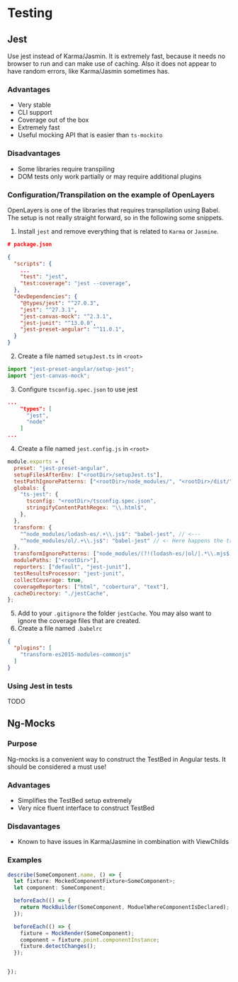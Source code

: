 # Testing

## Jest
Use jest instead of Karma/Jasmin. It is extremely fast, because it needs no browser to run and can make use of caching. Also it does not appear to have random errors, like Karma/Jasmin sometimes has.

### Advantages
- Very stable
- CLI support
- Coverage out of the box
- Extremely fast
- Useful mocking API that is easier than `ts-mockito`

### Disadvantages
- Some libraries require transpiling
- DOM tests only work partially or may require additional plugins

### Configuration/Transpilation on the example of OpenLayers
OpenLayers is one of the libraries that requires transpilation using Babel.
The setup is not really straight forward, so in the following some snippets.

1. Install `jest` and remove everything that is related to `Karma` or `Jasmine`.
```json
# package.json

{
  "scripts": {
    ...
    "test": "jest",
    "test:coverage": "jest --coverage",
  },
  "devDependencies": {
    "@types/jest": "^27.0.3",
    "jest": "^27.3.1",
    "jest-canvas-mock": "^2.3.1",
    "jest-junit": "^13.0.0",
    "jest-preset-angular": "^11.0.1",
  }
}
``` 

2. Create a file named `setupJest.ts` in `<root>`
```ts
import "jest-preset-angular/setup-jest";
import "jest-canvas-mock";
```

3. Configure `tsconfig.spec.json` to use jest
```json
...
    "types": [
      "jest",
      "node"
    ]
...
```

4. Create a file named `jest.config.js` in `<root>`
```js
module.exports = {
  preset: "jest-preset-angular",
  setupFilesAfterEnv: ["<rootDir>/setupJest.ts"],
  testPathIgnorePatterns: ["<rootDir>/node_modules/", "<rootDir>/dist/"],
  globals: {
    "ts-jest": {
      tsconfig: "<rootDir>/tsconfig.spec.json",
      stringifyContentPathRegex: "\\.html$",
    },
  },
  transform: {
    "^node_modules/lodash-es/.+\\.js$": "babel-jest", // <---
    "^node_modules/ol/.+\\.js$": "babel-jest" // <- Here happens the transpilation
  },
  transformIgnorePatterns: ["node_modules/(?!(lodash-es/|ol/|.*\\.mjs$))"], // <---
  modulePaths: ["<rootDir>"],
  reporters: ["default", "jest-junit"],
  testResultsProcessor: "jest-junit",
  collectCoverage: true,
  coverageReporters: ["html", "cobertura", "text"],
  cacheDirectory: "./jestCache",
};
```

5. Add to your `.gitignore` the folder `jestCache`. You may also want to ignore the coverage files that are created.
6. Create a file named `.babelrc`
```json
{
  "plugins": [
    "transform-es2015-modules-commonjs"
  ]
}
```

### Using Jest in tests
TODO

## Ng-Mocks
### Purpose
Ng-mocks is a convenient way to construct the TestBed in Angular tests.
It should be considered a must use!

### Advantages
- Simplifies the TestBed setup extremely
- Very nice fluent interface to construct TestBed

### Disdavantages
- Known to have issues in Karma/Jasmine in combination with ViewChilds

### Examples
```ts
describe(SomeComponent.name, () => {
  let fixture: MockedComponentFixture<SomeComponent>;
  let component: SomeComponent;

  beforeEach(() => {
    return MockBuilder(SomeComponent, ModuelWhereComponentIsDeclared);
  });

  beforeEach(() => {
    fixture = MockRender(SomeComponent);
    component = fixture.point.componentInstance;
    fixture.detectChanges();
  });


});
```

